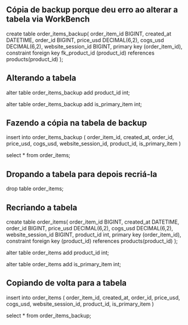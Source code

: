 ## Cópia de backup porque deu erro ao alterar a tabela via WorkBench

create table order_items_backup(
	order_item_id BIGINT,
    created_at DATETIME,
    order_id BIGINT,
    price_usd DECIMAL(6,2),
    cogs_usd DECIMAL(6,2),
    website_session_id BIGINT,
    primary key (order_item_id),
    constraint foreign key fk_product_id (product_id) 
    references
		products(product_id)
);

## Alterando a tabela
alter table order_items_backup add product_id int;


alter table order_items_backup add is_primary_item int;

## Fazendo a cópia na tabela de backup

insert into order_items_backup (
order_item_id, created_at, 
order_id, price_usd, cogs_usd, 
website_session_id, product_id, is_primary_item
)

select * from order_items;

## Dropando a tabela para depois recriá-la
drop table order_items;

## Recriando a tabela
create table order_items(
	order_item_id BIGINT,
    created_at DATETIME,
    order_id BIGINT,
    price_usd DECIMAL(6,2),
    cogs_usd DECIMAL(6,2),
    website_session_id BIGINT,
    product_id int,
    primary key (order_item_id),
    constraint foreign key  (product_id) 
    references
		products(product_id)
);


alter table order_items add product_id int;

alter table order_items add is_primary_item int;

## Copiando de volta para a tabela
insert into order_items (
order_item_id, created_at, 
order_id, price_usd, cogs_usd, 
website_session_id, product_id, is_primary_item
)

select * from order_items_backup;
